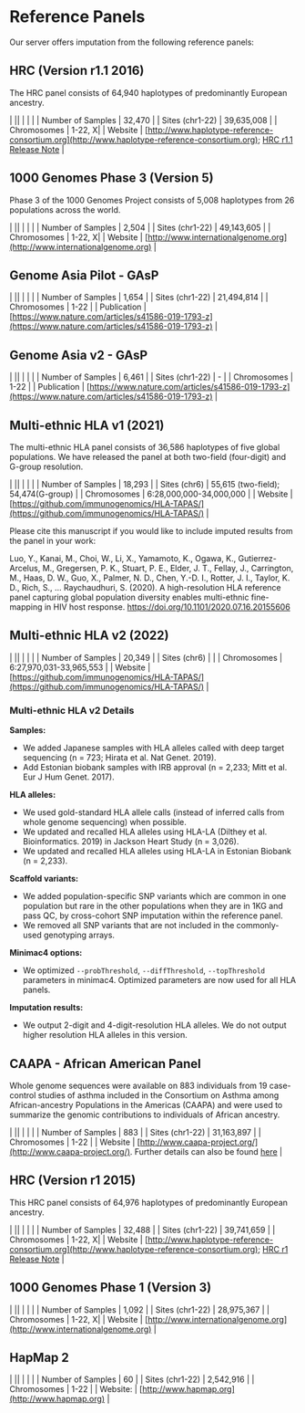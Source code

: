 # Reference Panels

Our server offers imputation from the following reference panels:


## HRC (Version r1.1 2016)

The HRC panel consists of 64,940 haplotypes of predominantly European ancestry.

| ||
| | |
| Number of Samples | 32,470 |
| Sites (chr1-22) | 39,635,008 |
| Chromosomes | 1-22, X|
| Website | [http://www.haplotype-reference-consortium.org](http://www.haplotype-reference-consortium.org); [HRC r1.1 Release Note](https://imputationserver.sph.umich.edu/start.html#!pages/hrc-r1.1) |

## 1000 Genomes Phase 3 (Version 5)

Phase 3 of the 1000 Genomes Project consists of 5,008 haplotypes from 26 populations across the world.

| ||
| | |
| Number of Samples | 2,504 |
| Sites (chr1-22) | 49,143,605 |
| Chromosomes | 1-22, X|
| Website | [http://www.internationalgenome.org](http://www.internationalgenome.org) |



## Genome Asia Pilot - GAsP

| ||
| | |
| Number of Samples | 1,654 |
| Sites (chr1-22) | 21,494,814 |
| Chromosomes | 1-22 |
| Publication | [https://www.nature.com/articles/s41586-019-1793-z](https://www.nature.com/articles/s41586-019-1793-z) |

## Genome Asia v2 - GAsP

| ||
| | |
| Number of Samples | 6,461 |
| Sites (chr1-22) | - |
| Chromosomes | 1-22 |
| Publication | [https://www.nature.com/articles/s41586-019-1793-z](https://www.nature.com/articles/s41586-019-1793-z) |


## Multi-ethnic HLA v1 (2021)

The multi-ethnic HLA panel consists of 36,586 haplotypes of five global populations. We have released the panel at both two-field (four-digit) and G-group resolution.

| ||
| | |
| Number of Samples | 18,293 |
| Sites (chr6) | 55,615 (two-field); 54,474(G-group) |
| Chromosomes | 6:28,000,000-34,000,000 |
| Website | [https://github.com/immunogenomics/HLA-TAPAS/](https://github.com/immunogenomics/HLA-TAPAS/) |

Please cite this manuscript if you would like to include imputed results from the panel in  your work:

Luo, Y., Kanai, M., Choi, W., Li, X., Yamamoto, K., Ogawa, K., Gutierrez-Arcelus, M., Gregersen, P. K., Stuart, P. E., Elder, J. T., Fellay, J., Carrington, M., Haas, D. W., Guo, X., Palmer, N. D., Chen, Y.-D. I., Rotter, J. I., Taylor, K. D., Rich, S., … Raychaudhuri, S. (2020). A high-resolution HLA reference panel capturing global population diversity enables multi-ethnic fine-mapping in HIV host response. https://doi.org/10.1101/2020.07.16.20155606

## Multi-ethnic HLA v2 (2022)

| ||
| | |
| Number of Samples | 20,349 |
| Sites (chr6) |  |
| Chromosomes | 6:27,970,031-33,965,553 |
| Website | [https://github.com/immunogenomics/HLA-TAPAS/](https://github.com/immunogenomics/HLA-TAPAS/) |

### Multi-ethnic HLA v2 Details

**Samples:**

  - We added Japanese samples with HLA alleles called with deep target sequencing (n = 723; Hirata et al. Nat Genet. 2019).
  - Add Estonian biobank samples with IRB approval (n = 2,233; Mitt et al. Eur J Hum Genet. 2017).

**HLA alleles:**

  - We used gold-standard HLA allele calls (instead of inferred calls from whole genome sequencing) when possible.
  - We updated and recalled HLA alleles using HLA-LA (Dilthey et al. Bioinformatics. 2019) in Jackson Heart Study (n = 3,026).
  - We updated and recalled HLA alleles using HLA-LA in Estonian Biobank (n = 2,233).

**Scaffold variants:**

  - We added population-specific SNP variants which are common in one population but rare in the other populations when they are in 1KG and pass QC, by cross-cohort SNP imputation within the reference panel.
  - We removed all SNP variants that are not included in the commonly-used genotyping arrays.

**Minimac4 options:**

  - We optimized `--probThreshold`, `--diffThreshold`, `--topThreshold` parameters in minimac4. Optimized parameters are now used for all HLA panels.

**Imputation results:**

  - We output 2-digit and 4-digit-resolution HLA alleles. We do not output higher resolution HLA alleles in this version.

## CAAPA - African American Panel

  Whole genome sequences were available on 883 individuals from 19 case-control studies of asthma included in the Consortium on Asthma among African-ancestry Populations in the Americas (CAAPA) and were used to summarize the genomic contributions to individuals of African ancestry.

  | ||
  | | |
  | Number of Samples | 883 |
  | Sites (chr1-22) | 31,163,897 |
  | Chromosomes | 1-22 |
  | Website | [http://www.caapa-project.org/](http://www.caapa-project.org/). Further details can also be found [here](https://imputationserver.sph.umich.edu/start.html#!pages/caapa) |


## HRC (Version r1 2015)

This HRC panel consists of 64,976 haplotypes of predominantly European ancestry.

| ||
| | |
| Number of Samples | 32,488 |
| Sites (chr1-22) | 39,741,659 |
| Chromosomes | 1-22, X|
| Website | [http://www.haplotype-reference-consortium.org](http://www.haplotype-reference-consortium.org); [HRC r1 Release Note](https://imputationserver.sph.umich.edu/start.html#!pages/hrc) |

## 1000 Genomes Phase 1 (Version 3)

| ||
| | |
| Number of Samples | 1,092 |
| Sites (chr1-22) | 28,975,367 |
| Chromosomes | 1-22, X|
| Website | [http://www.internationalgenome.org](http://www.internationalgenome.org) |

## HapMap 2

| ||
| | |
| Number of Samples | 60 |
| Sites (chr1-22) | 2,542,916 |
| Chromosomes | 1-22 |
| Website: | [http://www.hapmap.org](http://www.hapmap.org) |

